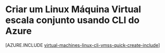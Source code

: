 <properties
    pageTitle="Criar um conjunto de escala de máquina Virtual | Microsoft Azure"
    description="Criar um conjunto de escala de máquina Virtual usando a CLI do Azure"
    services="virtual-machine-scale-sets"
    documentationCenter=""
    authors="gatneil"
    manager="madhana"
    editor="tysonn"
    tags="azure-resource-manager" />

<tags
    ms.service="virtual-machine-scale-sets"
    ms.workload="na"
    ms.tgt_pltfrm="na"
    ms.devlang="na"
    ms.topic="get-started-article"
    ms.date="03/22/2016"
    ms.author="gatneil"/>

# <a name="create-a-linux-virtual-machine-scale-set-using-azure-cli"></a>Criar um Linux Máquina Virtual escala conjunto usando CLI do Azure

[AZURE.INCLUDE [virtual-machines-linux-cli-vmss-quick-create-include](../../includes/virtual-machines-linux-cli-vmss-quick-create-include.md)]
